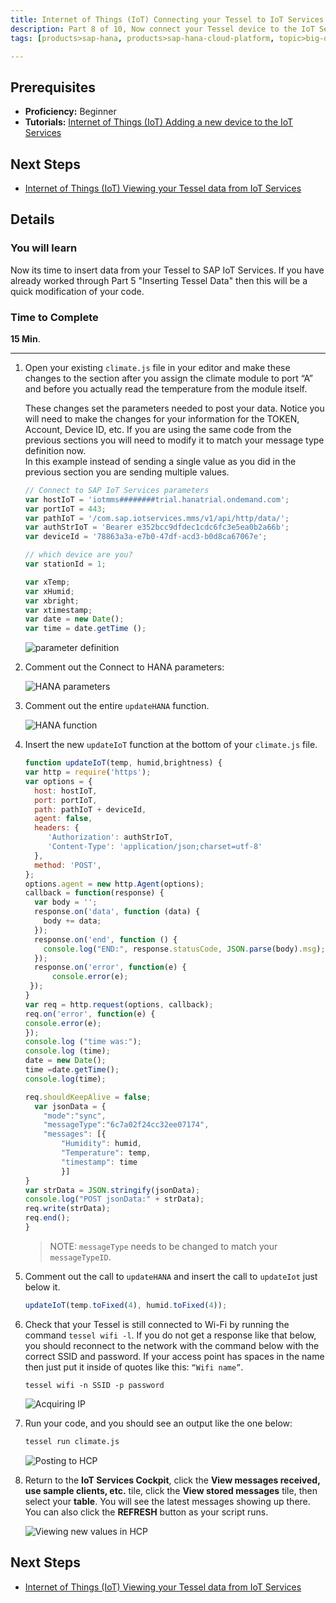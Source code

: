 ```yaml
---
title: Internet of Things (IoT) Connecting your Tessel to IoT Services
description: Part 8 of 10, Now connect your Tessel device to the IoT Services for sending data
tags: [products>sap-hana, products>sap-hana-cloud-platform, topic>big-data, topic>internet-of-things, tutorial>beginner ]

---
```


## Prerequisites  
 - **Proficiency:** Beginner
 - **Tutorials:** [Internet of Things (IoT) Adding a new device to the IoT Services](http://go.sap.com/developer/tutorials/iot-part7-add-device.html)

## Next Steps
 - [Internet of Things (IoT) Viewing your Tessel data from IoT Services](http://go.sap.com/developer/tutorials/iot-part9-hcp-services-viewdata.html)


## Details
### You will learn  
Now its time to insert data from your Tessel to SAP IoT Services. If you have already worked through Part 5 "Inserting Tessel Data" then this will be a quick modification of your code.  


### Time to Complete
**15 Min**.

---

1. Open your existing `climate.js` file in your editor and make these changes to the section after you assign the climate module to port “A” and before you actually read the temperature from the module itself.

    These changes set the parameters needed to post your data. Notice you will need to make the changes for your information for the TOKEN, Account, Device ID, etc.
    If you are using the same code from the previous sections you will need to modify it to match your message type definition now.  
    In this example instead of sending a single value as you did in the previous section you are sending multiple values.

    ```javascript
    // Connect to SAP IoT Services parameters
    var hostIoT = 'iotmms########trial.hanatrial.ondemand.com';
    var portIoT = 443;
    var pathIoT = '/com.sap.iotservices.mms/v1/api/http/data/';
    var authStrIoT = 'Bearer e352bcc9dfdec1cdc6fc3e5ea0b2a66b';
    var deviceId = '78863a3a-e7b0-47df-acd3-b0d8ca67067e';

    // which device are you?
    var stationId = 1;

    var xTemp;
    var xHumid;
    var xbright;
    var xtimestamp;
    var date = new Date();
    var time = date.getTime ();
    ```

    ![parameter definition](https://raw.githubusercontent.com/SAPDocuments/Tutorials/master/tutorials/iot-part8-hcp-services-tessel/p8_1.png)

2. Comment out the Connect to HANA parameters:

    ![HANA parameters](https://raw.githubusercontent.com/SAPDocuments/Tutorials/master/tutorials/iot-part8-hcp-services-tessel/p8_2.png)

3. Comment out the entire `updateHANA` function.

    ![HANA function](https://raw.githubusercontent.com/SAPDocuments/Tutorials/master/tutorials/iot-part8-hcp-services-tessel/p8_3.png)

4. Insert the new `updateIoT` function at the bottom of your `climate.js` file.


    ```javascript
    function updateIoT(temp, humid,brightness) {
    var http = require('https');
    var options = {
      host: hostIoT,
      port: portIoT,
      path: pathIoT + deviceId,
      agent: false,
      headers: {
         'Authorization': authStrIoT,
         'Content-Type': 'application/json;charset=utf-8'
      },
      method: 'POST',     
    };
    options.agent = new http.Agent(options);
    callback = function(response) {
      var body = '';
      response.on('data', function (data) {
        body += data;
      });
      response.on('end', function () {
        console.log("END:", response.statusCode, JSON.parse(body).msg);
      });
      response.on('error', function(e) {
          console.error(e);
     });    
    }
    var req = http.request(options, callback);
    req.on('error', function(e) {
    console.error(e);
    });
    console.log ("time was:");
    console.log (time);
    date = new Date();
    time =date.getTime();
    console.log(time);

    req.shouldKeepAlive = false;
      var jsonData = {
        "mode":"sync",
        "messageType":"6c7a02f24cc32ee07174",
        "messages": [{
            "Humidity": humid,
            "Temperature": temp,
            "timestamp": time
            }]
    }
    var strData = JSON.stringify(jsonData);
    console.log("POST jsonData:" + strData);
    req.write(strData);
    req.end();
    }
    ```

    >NOTE: `messageType` needs to be changed to match your `messageTypeID`.


5. Comment out the call to `updateHANA` and insert the call to `updateIot` just below it.

    ```javascript
    updateIoT(temp.toFixed(4), humid.toFixed(4));
    ```

6. Check that your Tessel is still connected to Wi-Fi by running the command `tessel wifi -l`. If you do not get a response like that below, you should reconnect to the network with the command below with the correct SSID and password. If your access point has spaces in the name then just put it inside of quotes like this: `“Wifi name”`.

    `tessel wifi -n SSID -p password`

    ![Acquiring IP](https://raw.githubusercontent.com/SAPDocuments/Tutorials/master/tutorials/iot-part8-hcp-services-tessel/p8_6.png)

7. Run your code, and you should see an output like the one below:

    ```bash
    tessel run climate.js
    ```

    ![Posting to HCP](https://raw.githubusercontent.com/SAPDocuments/Tutorials/master/tutorials/iot-part8-hcp-services-tessel/p8_7.png)


8. Return to the **IoT Services Cockpit**, click the **View messages received, use sample clients, etc.** tile, click the **View stored messages** tile, then select your **table**. You will see the latest messages showing up there. You can also click the **REFRESH** button as your script runs.

    ![Viewing new values in HCP](https://raw.githubusercontent.com/SAPDocuments/Tutorials/master/tutorials/iot-part8-hcp-services-tessel/p8_8.png)

## Next Steps
  - [Internet of Things (IoT) Viewing your Tessel data from IoT Services](http://go.sap.com/developer/tutorials/iot-part9-hcp-services-viewdata.html)
